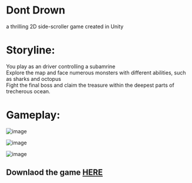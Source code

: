 # Dont Drown
a thrilling 2D side-scroller game created in Unity 

# Storyline: 
You play as an driver controlling a subamrine \
Explore the map and face numerous monsters with different abilities, such as sharks and octopus \
Fight the final boss and claim the treasure within the deepest parts of trecherous ocean.

# Gameplay:
![image](https://github.com/jaypetan/DontDrown-Game/assets/152462664/3e236f35-5edd-49de-9b36-ddbc08eb88d8)

![image](https://github.com/jaypetan/DontDrown-Game/assets/152462664/542e2bec-57d7-4d91-bce6-9f969466f131)

![image](https://github.com/jaypetan/DontDrown-Game/assets/152462664/2b02fdac-6085-433f-8b33-e94b37c55029)


##  Downlaod the game [HERE](https://github.com/jaypetan/DontDrown-Game/raw/main/SubmarineGame.exe) 

